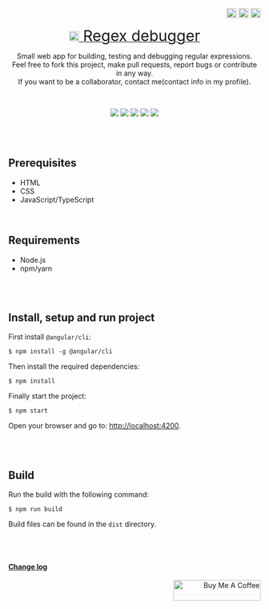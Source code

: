 <p align="right">
<a href="https://www.typescriptlang.org/" target="_blank" rel="noreferrer"><img src="https://raw.githubusercontent.com/danielcranney/readme-generator/main/public/icons/skills/typescript-colored.svg" width="20" height="20" alt="TypeScript" /></a>
<a href="https://developer.mozilla.org/en-US/docs/Glossary/HTML5" target="_blank" rel="noreferrer"><img src="https://raw.githubusercontent.com/danielcranney/readme-generator/main/public/icons/skills/html5-colored.svg" width="20" height="20" alt="HTML5" /></a>
<a href="https://sass-lang.com/" target="_blank" rel="noreferrer"><img src="https://raw.githubusercontent.com/danielcranney/readme-generator/main/public/icons/skills/sass-colored.svg" width="20" height="20" alt="Sass" /></a>
</p>

<p align="center">
<a href="https://kilavik.com" target="_blank" rel="noreferrer"><img src="https://raw.githubusercontent.com/danielcranney/readme-generator/main/public/icons/skills/angularjs-colored.svg" width="20" height="20" alt="Angular" /><span style="font-size: 30px"> Regex debugger</span></a>
</p>

<p align="center">
Small web app for building, testing and debugging regular expressions.<br />
Feel free to fork this project, make pull requests, report bugs or contribute in any way.<br />
If you want to be a collaborator, contact me(contact info in my profile).
</p>

<br />

<p align="center">
<img src="https://img.shields.io/badge/version-1.1.0-blue">
<img src="https://img.shields.io/badge/angular-14.0.7-blue">
<img src="https://img.shields.io/badge/node-16.15.1-blue">
<img src="https://img.shields.io/badge/npm-8.11.0-blue">
<img src="https://img.shields.io/badge/contributors-welcome-yellowgreen">
</p>

<br />
<br />

## Prerequisites

- HTML
- CSS
- JavaScript/TypeScript

<br />

## Requirements

- Node.js
- npm/yarn

<br />
<br />

## Install, setup and run project

First install `@angular/cli`:
```
$ npm install -g @angular/cli
```

Then install the required dependencies:
```
$ npm install
```

Finally start the project:
```
$ npm start
```

Open your browser and go to: [http://localhost:4200](http://localhost:4200).

<br />
<br />

## Build

Run the build with the following command:
```
$ npm run build
```

Build files can be found in the `dist` directory.

<br />
<br />

#### [Change log](./CHANGELOG.md)

<p align="right">
<a href="https://www.buymeacoffee.com/kilavila" target="_blank"><img src="https://cdn.buymeacoffee.com/buttons/default-orange.png" alt="Buy Me A Coffee" height="41" width="174"></a>
</p>
